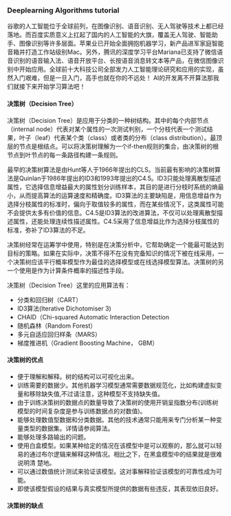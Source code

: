 ### Deeplearning Algorithms tutorial
谷歌的人工智能位于全球前列，在图像识别、语音识别、无人驾驶等技术上都已经落地。而百度实质意义上扛起了国内的人工智能的大旗，覆盖无人驾驶、智能助手、图像识别等许多层面。苹果业已开始全面拥抱机器学习，新产品进军家庭智能音箱并打造工作站级别Mac。另外，腾讯的深度学习平台Mariana已支持了微信语音识别的语音输入法、语音开放平台、长按语音消息转文本等产品，在微信图像识别中开始应用。全球前十大科技公司全部发力人工智能理论研究和应用的实现，虽然入门艰难，但是一旦入门，高手也就在你的不远处！
AI的开发离不开算法那我们就接下来开始学习算法吧！

#### 决策树（Decision Tree）

决策树（Decision Tree）是应用于分类的一种树结构。其中的每个内部节点（internal node）代表对某个属性的一次测试判别，一个分枝代表一个测试结果，叶子（leaf）代表某个类（class）或者类的分布（class distribution）。最顶层的节点是根结点。可以将决策树理解为一个if-then规则的集合，由决策树的根节点到叶节点的每一条路径构建一条规则。

最早的决策树算法是由Hunt等人于1966年提出的CLS。当前最有影响的决策树算法是Quinlan于1986年提出的ID3和1993年提出的C4.5。ID3只能处理离散型描述属性，它选择信息增益最大的属性划分训练样本，其目的是进行分枝时系统的熵最小，从而提高算法的运算速度和精确度。ID3算法的主要缺陷是，用信息增益作为选择分枝属性的标准时，偏向于取值较多的属性，而在某些情况下，这类属性可能不会提供太多有价值的信息。C4.5是ID3算法的改进算法，不仅可以处理离散型描述属性，还能处理连续性描述属性。C4.5采用了信息增益比作为选择分枝属性的标准，弥补了ID3算法的不足。

决策树经常在运筹学中使用，特别是在决策分析中，它帮助确定一个能最可能达到目标的策略。如果在实际中，决策不得不在没有完备知识的情况下被在线采用，一个决策树应该平行概率模型作为最佳的选择模型或在线选择模型算法。决策树的另一个使用是作为计算条件概率的描述性手段。

决策树（Decision Tree）这里的应用算法有：

* 分类和回归树（CART）
* ID3算法(Iterative Dichotomiser 3)
* CHAID（Chi-squared Automatic Interaction Detection
* 随机森林（Random Forest）
* 多元自适应回归样条（MARS）
* 梯度推进机（Gradient Boosting Machine， GBM）

#### 决策树的优点

* 便于理解和解释。树的结构可以可视化出来。
* 训练需要的数据少。其他机器学习模型通常需要数据规范化，比如构建虚拟变量和移除缺失值,不过请注意，这种模型不支持缺失值。
* 由于训练决策树的数据点的数量导致了决策树的使用开销呈指数分布(训练树模型的时间复杂度是参与训练数据点的对数值)。
* 能够处理数值型数据和分类数据。其他的技术通常只能用来专门分析某一种变量类型的数据集。详情请参阅算法。
* 能够处理多路输出的问题。
* 使用白盒模型。如果某种给定的情况在该模型中是可以观察的，那么就可以轻易的通过布尔逻辑来解释这种情况。相比之下，在黑盒模型中的结果就是很难说明清 楚地。
* 可以通过数值统计测试来验证该模型。这对事解释验证该模型的可靠性成为可能。
* 即使该模型假设的结果与真实模型所提供的数据有些违反，其表现依旧良好。

#### 决策树的缺点
